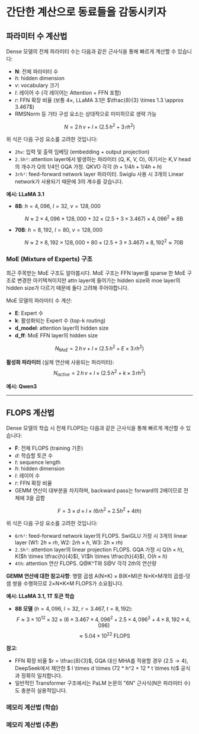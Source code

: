 # 간단한 계산으로 동료들을 감동시키자

## **파라미터 수 계산법**

Dense 모델의 전체 파라미터 수는 다음과 같은 근사식을 통해 빠르게 계산할 수 있습니다:

* **N**: 전체 파라미터 수
* $h$: hidden dimension
* $v$: vocabulary 크기
* $l$: 레이어 수 (각 레이어는 Attention + FFN 포함)
* $r$: FFN 확장 비율 (보통 $4\times$, LLaMA 3.1은 $\tfrac{8}{3} \times 1.3 \approx 3.467$)
* RMSNorm 등 기타 구성 요소는 상대적으로 미미하므로 생략 가능

$$
N = 2\,h\,v \;+\; l \times \bigl(2.5\,h^2 + 3\,rh^2\bigr)
$$

위 식은 다음 구성 요소를 고려한 것입니다:

* `2hv`: 입력 및 출력 임베딩 (embedding + output projection)
* `2.5h²`: attention layer에서 발생하는 파라미터 (Q, K, V, O), 여기서는 K,V head의 개수가 Q의 1/4인 GQA 가정. QKVO 각각 $(h + 1/4h + 1/4h + h)$
* `3rh²`: feed-forward network layer 파라미터. Swiglu 사용 시 3개의 Linear network가 사용되기 때문에 3의 계수를 갖습니다.

**예시: LLaMA 3.1**

* **8B**: $h = 4{,}096$, $l = 32$, $v = 128{,}000$

  $$
  N \approx 2 \times 4{,}096 \times 128{,}000 \;+\; 32 \times (2.5 + 3 \times 3.467) \times 4{,}096^2 \approx 8\text{B}
  $$

* **70B**: $h = 8{,}192$, $l = 80$, $v = 128{,}000$

  $$
  N \approx 2 \times 8{,}192 \times 128{,}000 \;+\; 80 \times (2.5 + 3 \times 3.467) \times 8{,}192^2 \approx 70\text{B}
  $$


### **MoE (Mixture of Experts) 구조**
최근 주목받는 MoE 구조도 알아봅시다. MoE 구조는 FFN layer를 sparse 한 MoE 구조로 변경한 아키텍쳐이지만 attn layer에 들어가는 hidden size와 moe layer의 hidden size가 다르기 때문에 둘다 고려해 주어야합니다.

MoE 모델의 파라미터 수 계산:

* **E**: Expert 수
* **k**: 활성화되는 Expert 수 (top-k routing)
* **d\_model**: attention layer의 hidden size
* **d\_ff**: MoE FFN layer의 hidden size


$$
N_{MoE} = 2\,h\,v \;+\; l \times \bigl(2.5\,h^2 + E \times 3\,rh^2\bigr)
$$

**활성화 파라미터** (실제 연산에 사용되는 파라미터):
$$
N_{active} = 2\,h\,v \;+\; l \times \bigl(2.5\,h^2 + k \times 3\,rh^2\bigr)
$$

**예시: Qwen3**

---
## **FLOPS 계산법**
Dense 모델의 학습 시 전체 FLOPS는 다음과 같은 근사식을 통해 빠르게 계산할 수 있습니다:
* **F**: 전체 FLOPS (training 기준)
* $d$: 학습할 토큰 수 
* $t$: sequence length
* $h$: hidden dimension  
* $l$: 레이어 수
* $r$: FFN 확장 비율
* GEMM 연산이 대부분을 차지하며, backward pass는 forward의 2배이므로 전체에 3을 곱함

$$
F = 3 \times d \times l \times \bigl(6rh^2 + 2.5h^2 + 4th\bigr)
$$

위 식은 다음 구성 요소를 고려한 것입니다:
* `6rh²`: feed-forward network layer의 FLOPS. SwiGLU 가정 시 3개의 linear layer (W1: $2h \times rh$, W2: $2rh \times h$, W3: $2h \times rh$)
* `2.5h²`: attention layer의 linear projection FLOPS. GQA 가정 시 Q($h \times h$), K($h \times \tfrac{h}{4}$), V($h \times \tfrac{h}{4}$), O($h \times h$)
* `4th`: attention 연산 FLOPS. Q@K^T와 S@V 각각 $2th$의 연산량

**GEMM 연산에 대한 참고사항**: 행렬 곱셈 A(N×K) × B(K×M)은 N×K×M개의 곱셈-덧셈 쌍을 수행하므로 2×N×K×M FLOPS가 소요됩니다.

**예시: LLaMA 3.1, 1T 토큰 학습**
* **8B 모델** ($h = 4{,}096$, $l = 32$, $r = 3.467$, $t = 8{,}192$):
  $$
  F \approx 3 \times 10^{12} \times 32 \times (6 \times 3.467 \times 4{,}096^2 + 2.5 \times 4{,}096^2 + 4 \times 8{,}192 \times 4{,}096)
  $$
  $$
  \approx 5.04 \times 10^{22} \text{ FLOPS}
  $$



**참고**: 
* FFN 확장 비율 $r = \tfrac{8}{3}$, GQA 대신 MHA를 적용할 경우 ($2.5 \rightarrow 4$), DeepSeek에서 제안한 $ l \times d \times (72 * h^2 + 12 * t \times h)$ 공식과 정확히 일치합니다.
* 일반적인 Transformer 구조에서는 PaLM 논문의 "6N" 근사식(N은 파라미터 수)도 충분히 실용적입니다.

### **메모리 계산법 (학습)**
### **메모리 계산법 (추론)**
